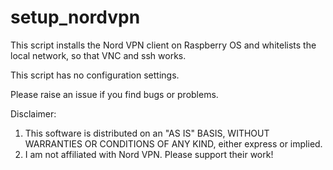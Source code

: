 # setup_nordvpn

This script installs the Nord VPN client on Raspberry OS and whitelists the local network, so that VNC and ssh works.

This script has no configuration settings.

Please raise an issue if you find bugs or problems.

Disclaimer:
1. This software is distributed on an "AS IS" BASIS,  WITHOUT WARRANTIES OR CONDITIONS OF ANY KIND, either express or implied.
2. I am not affiliated with Nord VPN. Please support their work!
